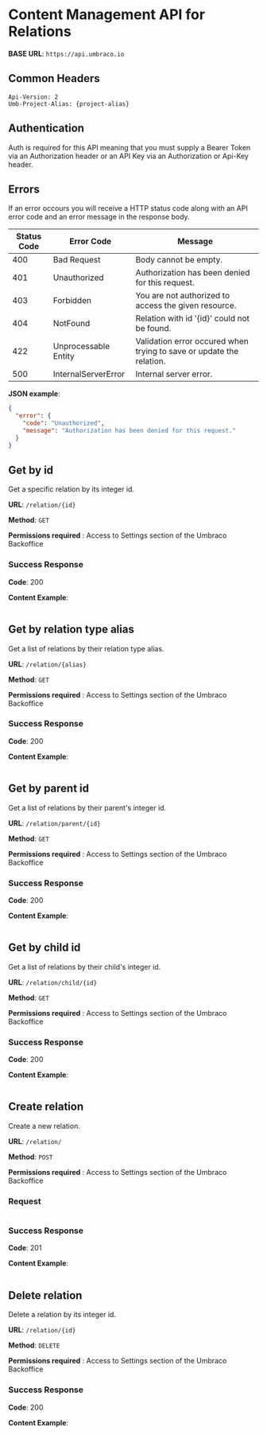 # Content Management API for Relations

**BASE URL**: `https://api.umbraco.io`

## Common Headers

```http
Api-Version: 2
Umb-Project-Alias: {project-alias}
```

## Authentication

Auth is required for this API meaning that you must supply a Bearer Token via an Authorization header or an API Key via an Authorization or Api-Key header.

## Errors

If an error occours you will receive a HTTP status code along with an API error code and an error message in the response body.

| Status Code | Error Code           | Message                                                                  |
| ----------- | -------------------- | ------------------------------------------------------------------------ |
| 400         | Bad Request          | Body cannot be empty.                                                    |
| 401         | Unauthorized         | Authorization has been denied for this request.                          |
| 403         | Forbidden            | You are not authorized to access the given resource.                     |
| 404         | NotFound             | Relation with id '{id}' could not be found.                              |
| 422         | Unprocessable Entity | Validation error occured when trying to save or update the relation.     |
| 500         | InternalServerError  | Internal server error.                                                   |

**JSON example**:

```json
{
  "error": {
    "code": "Unauthorized",
    "message": "Authorization has been denied for this request."
  }
}
```

## Get by id

Get a specific relation by its integer id.

**URL**: `/relation/{id}`

**Method**: `GET`

**Permissions required** : Access to Settings section of the Umbraco Backoffice

### Success Response

**Code**: 200

**Content Example**:

```json
```

## Get by relation type alias

Get a list of relations by their relation type alias.

**URL**: `/relation/{alias}`

**Method**: `GET`

**Permissions required** : Access to Settings section of the Umbraco Backoffice

### Success Response

**Code**: 200

**Content Example**:

```json
```

## Get by parent id

Get a list of relations by their parent's integer id.

**URL**: `/relation/parent/{id}`

**Method**: `GET`

**Permissions required** : Access to Settings section of the Umbraco Backoffice

### Success Response

**Code**: 200

**Content Example**:

```json
```

## Get by child id

Get a list of relations by their child's integer id.

**URL**: `/relation/child/{id}`

**Method**: `GET`

**Permissions required** : Access to Settings section of the Umbraco Backoffice

### Success Response

**Code**: 200

**Content Example**:

```json
```

## Create relation

Create a new relation.

**URL**: `/relation/`

**Method**: `POST`

**Permissions required** : Access to Settings section of the Umbraco Backoffice

### Request

```json
```

### Success Response

**Code**: 201

**Content Example**:

```json
```

## Delete relation

Delete a relation by its integer id.

**URL**: `/relation/{id}`

**Method**: `DELETE`

**Permissions required** : Access to Settings section of the Umbraco Backoffice

### Success Response

**Code**: 200

**Content Example**:

```json
```